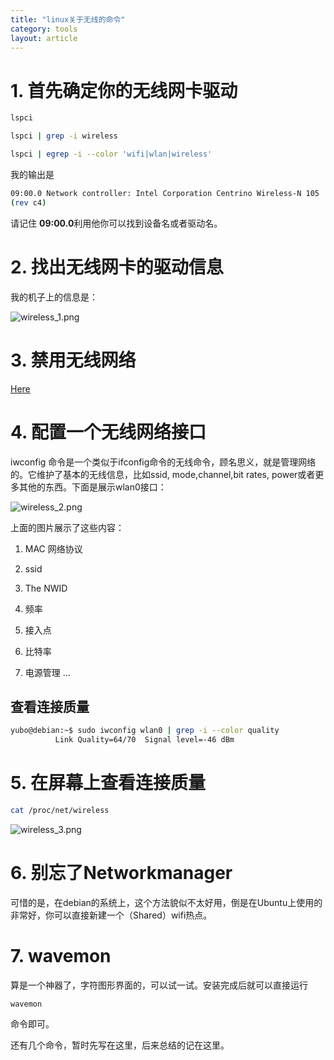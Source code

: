 ```yaml
---
title: "linux关于无线的命令"
category: tools
layout: article
---
```


# 1. 首先确定你的无线网卡驱动

```bash
lspci

lspci | grep -i wireless

lspci | egrep -i --color 'wifi|wlan|wireless'

```

我的输出是

```bash
09:00.0 Network controller: Intel Corporation Centrino Wireless-N 105
(rev c4)
```

请记住 **09:00.0**利用他你可以找到设备名或者驱动名。

# 2. 找出无线网卡的驱动信息

我的机子上的信息是：

![wireless_1.png](http://yuzibo.qiniudn.com/wireless_1.png)

# 3. 禁用无线网络

[Here](https://www.cyberciti.biz/faq/linux-remove-wireless-networking-wifi-802-11-support-drivers/)

# 4. 配置一个无线网络接口

iwconfig 命令是一个类似于ifconfig命令的无线命令，顾名思义，就是管理网络的。它维护了基本的无线信息，比如ssid, mode,channel,bit rates, power或者更多其他的东西。下面是展示wlan0接口：

![wireless_2.png](http://yuzibo.qiniudn.com/wireless_2.png)

上面的图片展示了这些内容：

1. MAC 网络协议

2. ssid

3. The NWID

4. 频率

5. 接入点

6. 比特率

7. 电源管理 ...


## 查看连接质量

```bash
yubo@debian:~$ sudo iwconfig wlan0 | grep -i --color quality
          Link Quality=64/70  Signal level=-46 dBm

```

# 5. 在屏幕上查看连接质量

```bash
cat /proc/net/wireless
```

![wireless_3.png](http://yuzibo.qiniudn.com/wireless_3.png)

# 6. 别忘了Networkmanager

可惜的是，在debian的系统上，这个方法貌似不太好用，倒是在Ubuntu上使用的非常好，你可以直接新建一个（Shared）wifi热点。

# 7. wavemon

算是一个神器了，字符图形界面的，可以试一试。安装完成后就可以直接运行

	wavemon

命令即可。

还有几个命令，暂时先写在这里，后来总结的记在这里。













